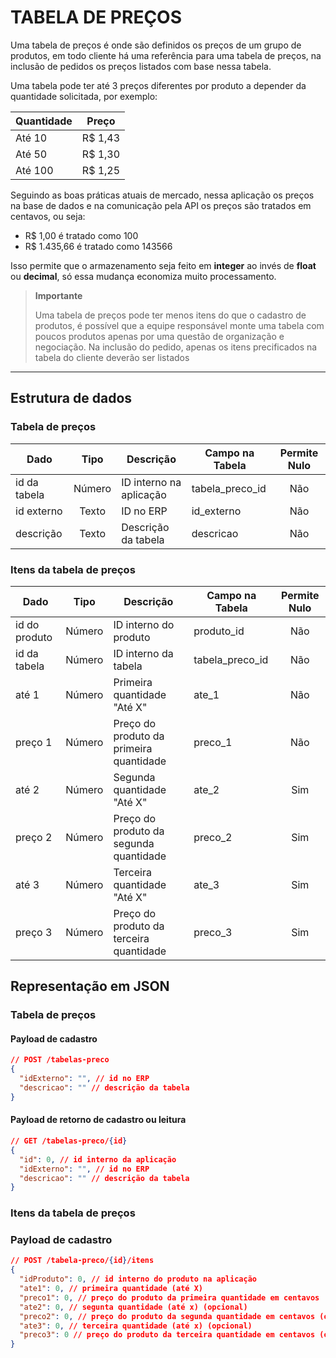 # TABELA DE PREÇOS

Uma tabela de preços é onde são definidos os preços de um grupo de produtos, em todo cliente há uma referência para uma tabela de preços, na inclusão de pedidos os preços listados com base nessa tabela.

Uma tabela pode ter até 3 preços diferentes por produto a depender da quantidade solicitada, por exemplo:

| Quantidade | Preço   |
| ---------- | ------- |
| Até 10     | R$ 1,43 |
| Até 50     | R$ 1,30 |
| Até 100    | R$ 1,25 |

Seguindo as boas práticas atuais de mercado, nessa aplicação os preços na base de dados e na comunicação pela API os preços são tratados em centavos, ou seja:

- R$ 1,00 é tratado como 100
- R$ 1.435,66 é tratado como 143566

Isso permite que o armazenamento seja feito em **integer** ao invés de **float** ou **decimal**, só essa mudança economiza muito processamento.

> **Importante**
>
> Uma tabela de preços pode ter menos itens do que o cadastro de produtos, é possível que a equipe responsável monte uma tabela com poucos produtos apenas por uma questão de organização e negociação.
> Na inclusão do pedido, apenas os itens precificados na tabela do cliente deverão ser listados

---

## Estrutura de dados

### Tabela de preços

| Dado         |  Tipo  | Descrição               | Campo na Tabela | Permite Nulo |
| ------------ | :----: | ----------------------- | --------------- | :----------: |
| id da tabela | Número | ID interno na aplicação | tabela_preco_id |     Não      |
| id externo   | Texto  | ID no ERP               | id_externo      |     Não      |
| descrição    | Texto  | Descrição da tabela     | descricao       |     Não      |

### Itens da tabela de preços

| Dado          |  Tipo  | Descrição                               | Campo na Tabela | Permite Nulo |
| ------------- | :----: | --------------------------------------- | --------------- | :----------: |
| id do produto | Número | ID interno do produto                   | produto_id      |     Não      |
| id da tabela  | Número | ID interno da tabela                    | tabela_preco_id |     Não      |
| até 1         | Número | Primeira quantidade "Até X"             | ate_1           |     Não      |
| preço 1       | Número | Preço do produto da primeira quantidade | preco_1         |     Não      |
| até 2         | Número | Segunda quantidade "Até X"              | ate_2           |     Sim      |
| preço 2       | Número | Preço do produto da segunda quantidade  | preco_2         |     Sim      |
| até 3         | Número | Terceira quantidade "Até X"             | ate_3           |     Sim      |
| preço 3       | Número | Preço do produto da terceira quantidade | preco_3         |     Sim      |

## Representação em JSON

### Tabela de preços

#### Payload de cadastro

```json
// POST /tabelas-preco
{
  "idExterno": "", // id no ERP
  "descricao": "" // descrição da tabela
}
```

#### Payload de retorno de cadastro ou leitura

```json
// GET /tabelas-preco/{id}
{
  "id": 0, // id interno da aplicação
  "idExterno": "", // id no ERP
  "descricao": "" // descrição da tabela
}
```

### Itens da tabela de preços

### Payload de cadastro

```json
// POST /tabela-preco/{id}/itens
{
  "idProduto": 0, // id interno do produto na aplicação
  "ate1": 0, // primeira quantidade (até X)
  "preco1": 0, // preço do produto da primeira quantidade em centavos
  "ate2": 0, // segunta quantidade (até x) (opcional)
  "preco2": 0, // preço do produto da segunda quantidade em centavos (opcional)
  "ate3": 0, // terceira quantidade (até x) (opcional)
  "preco3": 0 // preço do produto da terceira quantidade em centavos (opcional)
}
```
